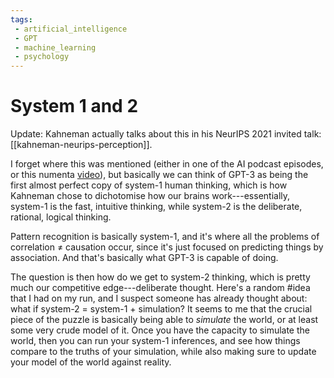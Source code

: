 ```yaml
---
tags:
 - artificial_intelligence
 - GPT
 - machine_learning
 - psychology
---
```


# System 1 and 2

Update: Kahneman actually talks about this in his NeurIPS 2021 invited talk: [[kahneman-neurips-perception]].

I forget where this was mentioned (either in one of the AI podcast episodes, or this numenta [video](https://www.youtube.com/watch?v=0ZVOmBp29E0)), but basically we can think of GPT-3 as being the first almost perfect copy of system-1 human thinking, which is how Kahneman chose to dichotomise how our brains work---essentially, system-1 is the fast, intuitive thinking, while system-2 is the deliberate, rational, logical thinking.

Pattern recognition is basically system-1, and it's where all the problems of correlation ≠ causation occur, since it's just focused on predicting things by association. And that's basically what GPT-3 is capable of doing.

The question is then how do we get to system-2 thinking, which is pretty much our competitive edge---deliberate thought. Here's a random #idea that I had on my run, and I suspect someone has already thought about: what if system-2 = system-1 + simulation? It seems to me that the crucial piece of the puzzle is basically being able to *simulate* the world, or at least some very crude model of it. Once you have the capacity to simulate the world, then you can run your system-1 inferences, and see how things compare to the truths of your simulation, while also making sure to update your model of the world against reality.
